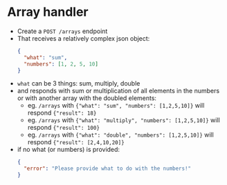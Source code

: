 # Array handler

- Create a `POST /arrays` endpoint
- That receives a relatively complex json object:
  ```json
  {
    "what": "sum",
    "numbers": [1, 2, 5, 10]
  }
  ```
- `what` can be 3 things: sum, multiply, double
- and responds with sum or multiplication of all elements in the numbers or with
  another array with the doubled elements:
  - eg. `/arrays` with `{"what": "sum", "numbers": [1,2,5,10]}` will respond
    `{"result": 18}`
  - eg. `/arrays` with `{"what": "multiply", "numbers": [1,2,5,10]}` will
    respond `{"result": 100}`
  - eg. `/arrays` with `{"what": "double", "numbers": [1,2,5,10]}` will respond
    `{"result": [2,4,10,20]}`
- if no what (or numbers) is provided:
  ```json
  {
    "error": "Please provide what to do with the numbers!"
  }
  ```

